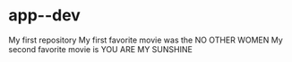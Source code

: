 # app--dev
My first repository
My first favorite movie was the NO OTHER WOMEN 
My second favorite movie is YOU ARE MY SUNSHINE
